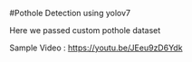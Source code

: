 #Pothole Detection using yolov7

Here we passed custom pothole dataset

Sample Video : https://youtu.be/JEeu9zD6Ydk
